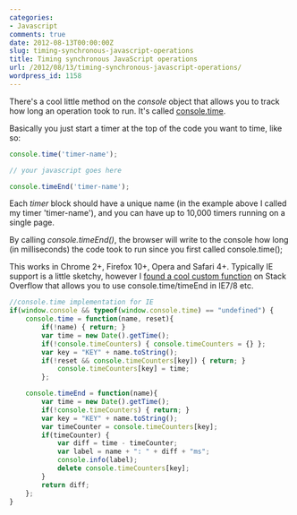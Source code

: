 ```yaml
---
categories:
- Javascript
comments: true
date: 2012-08-13T00:00:00Z
slug: timing-synchronous-javascript-operations
title: Timing synchronous JavaScript operations
url: /2012/08/13/timing-synchronous-javascript-operations/
wordpress_id: 1158
---
```


There's a cool little method on the _console_ object that allows you to track how long an operation took to run. It's called [console.time](https://developer.mozilla.org/en-US/docs/DOM/console.time).

Basically you just start a timer at the top of the code you want to time, like so:

``` javascript
console.time('timer-name');

// your javascript goes here

console.timeEnd('timer-name');
```

Each _timer_ block should have a unique name (in the example above I called my timer 'timer-name'), and you can have up to 10,000 timers running on a single page.

By calling _console.timeEnd()_, the browser will write to the console how long (in milliseconds) the code took to run since you first called console.time();

This works in Chrome 2+, Firefox 10+, Opera and Safari 4+. Typically IE support is a little sketchy, however I [found a cool custom function](http://stackoverflow.com/questions/3516515/console-time-in-ie8-developer-tools?answertab=active#tab-top) on Stack Overflow that allows you to use console.time/timeEnd in IE7/8 etc.

``` javascript
//console.time implementation for IE
if(window.console && typeof(window.console.time) == "undefined") {
    console.time = function(name, reset){
        if(!name) { return; }
        var time = new Date().getTime();
        if(!console.timeCounters) { console.timeCounters = {} };
        var key = "KEY" + name.toString();
        if(!reset && console.timeCounters[key]) { return; }
            console.timeCounters[key] = time;
        };

    console.timeEnd = function(name){
        var time = new Date().getTime();
        if(!console.timeCounters) { return; }
        var key = "KEY" + name.toString();
        var timeCounter = console.timeCounters[key];
        if(timeCounter) {
            var diff = time - timeCounter;
            var label = name + ": " + diff + "ms";
            console.info(label);
            delete console.timeCounters[key];
        }
        return diff;
    };
}
```
